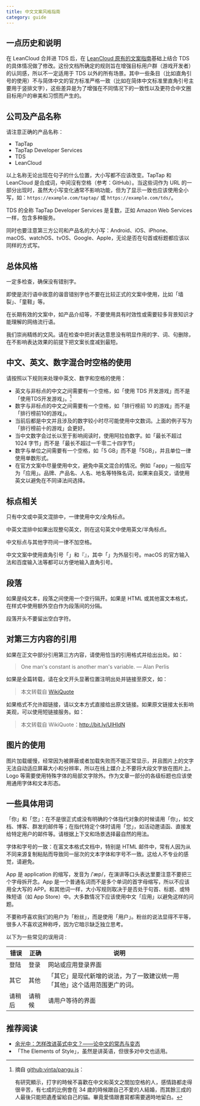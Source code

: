 ```yaml
---
title: 中文文案风格指南
category: guide
---
```


## 一点历史和说明

在 LeanCloud 合并进 TDS 后，在 [LeanCloud 原有的文案指南](https://open.leancloud.cn/copywriting-style-guide/)基础上结合 TDS 的具体情况做了修改。这份文档所确定的规则旨在增强目标用户群（游戏开发者）的认同感，所以不一定适用于 TDS 以外的所有场景。其中一些条目（比如直角引号的使用）不与简体中文的官方标准严格一致（比如在简体中文标准里直角引号主要用于竖排文字），这些差异是为了增强在不同情况下的一致性以及更符合中文圈目标用户的审美和习惯而产生的。

## 公司及产品名称

请注意正确的产品名称：

- TapTap
- TapTap Developer Services
- TDS
- LeanCloud

以上名称无论出现在句子的什么位置，大小写都不应该改变。TapTap 和 LeanCloud 是合成词，中间沒有空格（参考：GitHub）。当这些词作为 URL 的一部分出现时，虽然大小写变化通常不影响功能，但为了显示一致也应该使用全小写，如：`https://example.com/taptap/` 或 `https://example.com/tds/`。

TDS 的全称 TapTap Developer Services 是复数，正如 Amazon Web Services 一样，包含多种服务。

同时也要注意第三方公司和产品名的大小写：Android、iOS、iPhone、macOS、watchOS、tvOS、Google、Apple，无论是否在句首或标题都应该以同样的方式写。

## 总体风格

一定多检查，确保没有错别字。

即使是流行语中故意的谐音错别字也不要在比较正式的文案中使用，比如「墙裂」、「童鞋」等。

在长期有效的文案中，如产品介绍等，不要使用具有时效性或需要较多背景知识才能理解的网络流行语。

我们崇尚精练的文风。请在检查中把对表达意思没有明显作用的字、词、句删除，在不影响表达效果的前提下把文案长度减到最短。

## 中文、英文、数字混合时空格的使用

请按照以下规则来处理中英文、数字和空格的使用：

- 英文与非标点的中文之间需要有一个空格，如「使用 TDS 开发游戏」而不是「使用TDS开发游戏」。[^1]
- 数字与非标点的中文之间需要有一个空格，如「排行榜前 10 的游戏」而不是「排行榜前10的游戏」。
- 当前后都是中文并且涉及的数字较小时尽可能使用中文数词。上面的例子写为「排行榜前十的游戏」会更好。
- 当中文数字会过长以至于影响阅读时，使用阿拉伯数字。如「最长不超过 1024 字节」而不是「最长不超过一千零二十四字节」
- 数字与单位之间需要有一个空格，如「5 GB」而不是「5GB」，并且单位一律使用单数形式。
- 在官方文案中尽量使用中文，避免中英文混合的情况。例如「app」一般应写为「应用」。品牌、产品名、人名、地名等特殊名词，如果来自英文，请使用英文以避免在不同译法间选择。

## 标点相关

只有中文或中英文混排中，一律使用中文/全角标点。

中英文混排中如果出现整句英文，则在这句英文中使用英文/半角标点。

中文标点与其他字符间一律不加空格。

中文文案中使用直角引号「」和『』，其中「」为外层引号。macOS 的官方输入法和百度输入法等都可以方便地输入直角引号。

## 段落

如果是纯文本，段落之间使用一个空行隔开。如果是 HTML 或其他富文本格式，在样式中使用额外空白作为段落间的分隔。

段落开头不要留出空白字符。

## 对第三方内容的引用

如果在正文中部分引用第三方内容，请使用恰当的引用格式并给出出处。如：

> One man's constant is another man's variable.
> — Alan Perlis

如果是全篇转载，请在全文开头显著位置注明出处并链接至原文，如：

> 本文转载自 [WikiQuote](http://en.wikiquote.org/wiki/Alan_Perlis)

如果格式不允许超链接，请以文本方式直接给出原文链接。如果原文链接太长影响美观，可以使用短链接服务。如：

> 本文转载自 WikiQuote：http://bit.ly/UlHIdN

## 图片的使用

图片加载缓慢，经常因为被屏蔽或者加载失败而不能正常显示，并且图片上的文字无法自动适应屏幕大小和分辨率，所以在线上媒介上不要将大段文字放在图片上。Logo 等需要使用特殊字体的局部文字除外。作为文章一部分的各级标题也应该使用通用字体和文本形态。

## 一些具体用词

「你」和「您」：在不是很正式或没有明确的个体指代对象的时候请用「你」，如文档、博客、群发的邮件等；在指代特定个体时请用「您」，如活动邀请函、直接发给特定用户的邮件等。请根据上下文和场景选择最自然的用法。

字体和字号的一致：在富文本格式文档中，特别是 HTML 邮件中，常有人因为从不同来源复制粘贴而导致同一层次的文本字体和字号不一致。这给人不专业的感觉，请避免。

App 是 application 的缩写，发音为 /ˈæp/，在演讲等口头表达里要注意不要把三个字母拆开念。App 是一个普通名词而不是多个单词的首字母缩写，所以不应该用全大写的 APP。和其他词一样，大小写规则取决于是否处于句首、标题、或特殊短语（如 App Store）中。大多数情况下应该使用中文「应用」以避免这样的问题。

不要称呼喜欢我们的用户为「粉丝」，而是使用「用户」。粉丝的说法显得不平等，很多人不喜欢这种称呼，因为它暗示缺乏独立思考。

以下为一些常见的误用词 :

| 错误   | 正确   | 说明                                                                       |
| ------ | ------ | -------------------------------------------------------------------------- |
| 登陆   | 登录   | 网站或应用登录界面                                                         |
| 其它   | 其他   | 「其它」是现代新增的说法，为了一致建议统一用「其他」这个适用范围更广的词。 |
| 请稍后 | 请稍候 | 请用户等待的界面                                                           |

## 推荐阅读

- [余光中：怎样改进英式中文？——论中文的常态与变态](https://open.leancloud.cn/improve-chinese/)
- 「The Elements of Style」，虽然是讲英语，但很多对中文也适用。

[^1]: 摘自 [github:vinta/pangu.js](https://github.com/vinta/pangu.js)：

    有研究顯示，打字的時候不喜歡在中文和英文之間加空格的人，感情路都走得很辛苦，有七成的比例會在 34 歲的時候跟自己不愛的人結婚，而其餘三成的人最後只能把遺產留給自己的貓。畢竟愛情跟書寫都需要適時地留白。
